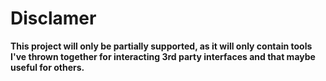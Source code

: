 ﻿# Disclamer
**This project will only be partially supported, as it will only contain tools I've thrown together for interacting 3rd party interfaces and that maybe useful for others.**